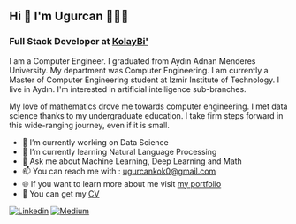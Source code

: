 
## Hi 👋   I'm Ugurcan 👨🏽‍💻
### Full Stack Developer at [KolayBi'](https://www.kolaybi.com)

I am a Computer Engineer. I graduated from Aydın Adnan Menderes University. My department was Computer Engineering. I am currently a Master of Computer Engineering student at Izmir Institute of Technology. I live in Aydın. I'm interested in artificial intelligence sub-branches.

My love of mathematics drove me towards computer engineering. I met data science thanks to my undergraduate education. I take firm steps forward in this wide-ranging journey, even if it is small.

- 🔭 I’m currently working on Data Science
- 🌱 I’m currently learning Natural Language Processing
- 💬 Ask me about Machine Learning, Deep Learning and Math 
- 📫 You can reach me with : ugurcankok0@gmail.com
- :globe_with_meridians: If you want to learn more about me visit [my portfolio](https://www.ugurcankok.me)
- :page_facing_up: You can get my [CV](https://drive.google.com/file/d/1C2N4gkRGhTeehAxRI12UEGWvsWvW92CW/view?usp=sharing)
  
  
[![Linkedin](https://img.shields.io/badge/LinkedIn-0077B5?style=for-the-badge&logo=linkedin&logoColor=white)](https://www.linkedin.com/in/ugur-can-kok/) [![Medium](https://img.shields.io/badge/Medium-12100E?style=for-the-badge&logo=medium&logoColor=white)](https://medium.com/@ugurcankok0) 
